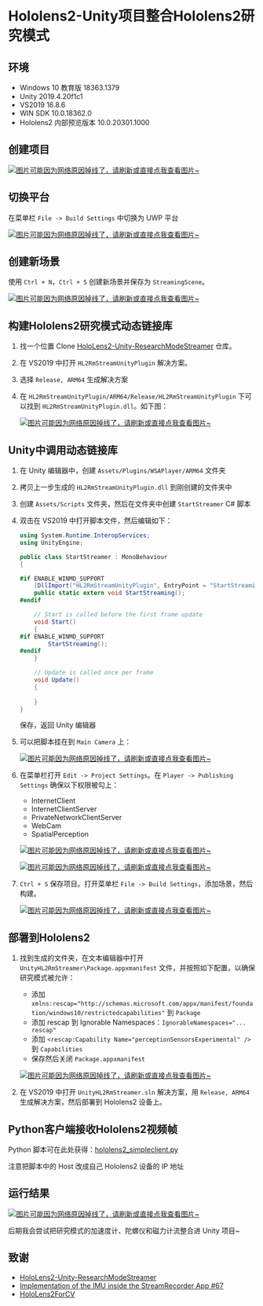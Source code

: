 # Hololens2-Unity项目整合Hololens2研究模式

## 环境
* Windows 10 教育版 18363.1379
* Unity 2019.4.20f1c1
* VS2019 16.8.6
* WIN SDK 10.0.18362.0
* Hololens2 内部预览版本 10.0.20301.1000

## 创建项目
[![图片可能因为网络原因掉线了，请刷新或直接点我查看图片~](https://cdn.jsdelivr.net/gh/ylsislove/image-home/test/20210305185610.png)](https://cdn.jsdelivr.net/gh/ylsislove/image-home/test/20210305185610.png)

## 切换平台
在菜单栏 `File -> Build Settings` 中切换为 UWP 平台

[![图片可能因为网络原因掉线了，请刷新或直接点我查看图片~](https://cdn.jsdelivr.net/gh/ylsislove/image-home/test/20210305192246.png)](https://cdn.jsdelivr.net/gh/ylsislove/image-home/test/20210305192246.png)

## 创建新场景
使用 `Ctrl + N`，`Ctrl + S` 创建新场景并保存为 `StreamingScene`。

[![图片可能因为网络原因掉线了，请刷新或直接点我查看图片~](https://cdn.jsdelivr.net/gh/ylsislove/image-home/test/20210305190342.png)](https://cdn.jsdelivr.net/gh/ylsislove/image-home/test/20210305190342.png)

## 构建Hololens2研究模式动态链接库
1. 找一个位置 Clone [HoloLens2-Unity-ResearchModeStreamer](https://github.com/ylsislove/HoloLens2-Unity-ResearchModeStreamer) 仓库。
2. 在 VS2019 中打开 `HL2RmStreamUnityPlugin` 解决方案。
3. 选择 `Release, ARM64` 生成解决方案
4. 在 `HL2RmStreamUnityPlugin/ARM64/Release/HL2RmStreamUnityPlugin` 下可以找到 `HL2RmStreamUnityPlugin.dll`。如下图：

    [![图片可能因为网络原因掉线了，请刷新或直接点我查看图片~](https://cdn.jsdelivr.net/gh/ylsislove/image-home/test/20210305190936.png)](https://cdn.jsdelivr.net/gh/ylsislove/image-home/test/20210305190936.png)

## Unity中调用动态链接库
1. 在 Unity 编辑器中，创建 `Assets/Plugins/WSAPlayer/ARM64` 文件夹
2. 拷贝上一步生成的 `HL2RmStreamUnityPlugin.dll` 到刚创建的文件夹中
3. 创建 `Assets/Scripts` 文件夹，然后在文件夹中创建 `StartStreamer` C# 脚本
4. 双击在 VS2019 中打开脚本文件，然后编辑如下：

    ```csharp
    using System.Runtime.InteropServices;
    using UnityEngine;

    public class StartStreamer : MonoBehaviour
    {

    #if ENABLE_WINMD_SUPPORT
        [DllImport("HL2RmStreamUnityPlugin", EntryPoint = "StartStreaming", CallingConvention = CallingConvention.StdCall)]
        public static extern void StartStreaming();
    #endif

        // Start is called before the first frame update
        void Start()
        {
    #if ENABLE_WINMD_SUPPORT
            StartStreaming();
    #endif
        }

        // Update is called once per frame
        void Update()
        {
            
        }
    }
    ```

    保存，返回 Unity 编辑器
5. 可以把脚本挂在到 `Main Camera` 上：

    [![图片可能因为网络原因掉线了，请刷新或直接点我查看图片~](https://cdn.jsdelivr.net/gh/ylsislove/image-home/test/20210305193308.png)](https://cdn.jsdelivr.net/gh/ylsislove/image-home/test/20210305193308.png)

6. 在菜单栏打开 `Edit -> Project Settings`。在 `Player -> Publishing Settings` 确保以下权限被勾上：
    - InternetClient
    - InternetClientServer
    - PrivateNetworkClientServer
    - WebCam
    - SpatialPerception

    [![图片可能因为网络原因掉线了，请刷新或直接点我查看图片~](https://cdn.jsdelivr.net/gh/ylsislove/image-home/test/20210305192925.png)](https://cdn.jsdelivr.net/gh/ylsislove/image-home/test/20210305192925.png)

    [![图片可能因为网络原因掉线了，请刷新或直接点我查看图片~](https://cdn.jsdelivr.net/gh/ylsislove/image-home/test/20210305193014.png)](https://cdn.jsdelivr.net/gh/ylsislove/image-home/test/20210305193014.png)
7. `Ctrl + S` 保存项目。打开菜单栏 `File -> Build Settings`，添加场景，然后构建。

    [![图片可能因为网络原因掉线了，请刷新或直接点我查看图片~](https://cdn.jsdelivr.net/gh/ylsislove/image-home/test/20210305193536.png)](https://cdn.jsdelivr.net/gh/ylsislove/image-home/test/20210305193536.png)

## 部署到Hololens2
1. 找到生成的文件夹，在文本编辑器中打开 `UnityHL2RmStreamer\Package.appxmanifest` 文件，并按照如下配置，以确保研究模式被允许：

    - 添加 `xmlns:rescap="http://schemas.microsoft.com/appx/manifest/foundation/windows10/restrictedcapabilities"` 到 `Package`
    - 添加 rescap 到 Ignorable Namespaces：`IgnorableNamespaces="... rescap"`
    - 添加 `<rescap:Capability Name="perceptionSensorsExperimental" />` 到 `Capabilities`
    - 保存然后关闭 `Package.appxmanifest`

    [![图片可能因为网络原因掉线了，请刷新或直接点我查看图片~](https://cdn.jsdelivr.net/gh/ylsislove/image-home/test/20210305194929.png)](https://cdn.jsdelivr.net/gh/ylsislove/image-home/test/20210305194929.png)

2. 在 VS2019 中打开 `UnityHL2RmStreamer.sln` 解决方案，用 `Release, ARM64` 生成解决方案，然后部署到 Hololens2 设备上。

## Python客户端接收Hololens2视频帧
Python 脚本可在此处获得：[hololens2_simpleclient.py](https://github.com/ylsislove/HoloLens2-Unity-ResearchModeStreamer/blob/master/py/hololens2_simpleclient.py)

注意把脚本中的 Host 改成自己 Hololens2 设备的 IP 地址

## 运行结果
[![图片可能因为网络原因掉线了，请刷新或直接点我查看图片~](https://cdn.jsdelivr.net/gh/ylsislove/image-home/test/20210305202315.png)](https://cdn.jsdelivr.net/gh/ylsislove/image-home/test/20210305202315.png)

后期我会尝试把研究模式的加速度计、陀螺仪和磁力计流整合进 Unity 项目~

## 致谢
- [HoloLens2-Unity-ResearchModeStreamer](https://github.com/cgsaxner/HoloLens2-Unity-ResearchModeStreamer)
- [Implementation of the IMU inside the StreamRecorder App #67](https://github.com/microsoft/HoloLens2ForCV/issues/67)
- [HoloLens2ForCV](https://github.com/microsoft/HoloLens2ForCV)

